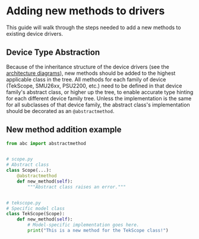 # Adding new methods to drivers

This guide will walk through the steps needed to add a new methods to existing
device drivers.

## Device Type Abstraction

Because of the inheritance structure of the device drivers (see the
[architecture diagrams](../advanced/architecture.md#device-types)), new
methods should be added to the highest applicable class in the tree. All methods
for each family of device (TekScope, SMU26xx, PSU2200, etc.) need to be defined in that
device family's abstract class, or higher up the tree, to enable accurate type
hinting for each different device family tree. Unless the implementation is the
same for all subclasses of that device family, the abstract class's implementation
should be decorated as an `@abstractmethod`.

## New method addition example

```python
from abc import abstractmethod


# scope.py
# Abstract class
class Scope(...):
    @abstractmethod
    def new_method(self):
        """Abstract class raises an error."""


# tekscope.py
# Specific model class
class TekScope(Scope):
    def new_method(self):
        # Model-specific implementation goes here.
        print("This is a new method for the TekScope class!")
```
